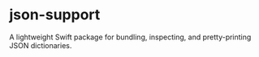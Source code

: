# json-support
A lightweight Swift package for bundling, inspecting, and pretty-printing JSON dictionaries.
